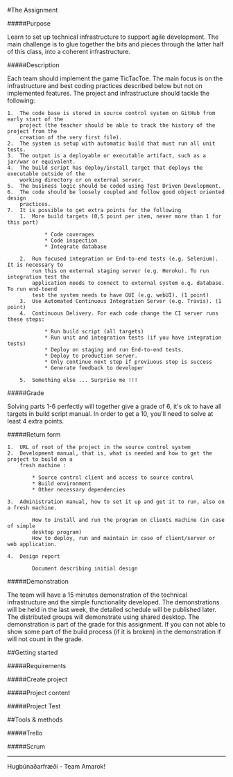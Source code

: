 
#The Assignment


#####Purpose 

Learn to set up technical infrastructure to support agile development. The main challenge is
to glue together the bits and pieces through the latter half of this class, into a coherent
infrastructure.


#####Description

Each team should implement the game TicTacToe. The main focus is on the infrastructure
and best coding practices described below but not on implemented features.
The project and infrastructure should tackle the following:

    1.  The code base is stored in source control system on GitHub from early start of the
        project (the teacher should be able to track the history of the project from the
        creation of the very first file).
    2.  The system is setup with automatic build that must run all unit tests.
    3.  The output is a deployable or executable artifact, such as a jar/war or equivalent. 
    4.  The build script has deploy/install target that deploys the executable outside of the
        working directory or on external server.
    5.  The business logic should be coded using Test Driven Development.
    6.  The code should be loosely coupled and follow good object oriented design
        practices.
    7.  It is possible to get extra points for the following
        1.  More build targets (0,5 point per item, never more than 1 for this part)
        
                * Code coverages
                * Code inspection
                * Integrate database
                
        2.  Run focused integration or End-to-end tests (e.g. Selenium). It is necessary to
            run this on external staging server (e.g. Heroku). To run integration test the
            application needs to connect to external system e.g. database. To run end-toend
            test the system needs to have GUI (e.g. webUI). (1 point)
        3.  Use Automated Continuous Integration Server (e.g. Travis). (1 point)
        4.  Continuous Delivery. For each code change the CI server runs these steps:
        
                * Run build script (all targets)
                * Run unit and integration tests (if you have integration tests)
                * Deploy on staging and run End-to-end tests.
                * Deploy to production server.
                * Only continue next step if previuous step is success
                * Generate feedback to developer
                
        5.  Something else ... Surprise me !!!
    


#####Grade

Solving parts 1-6 perfectly will together give a grade of 6, it's ok to have all targets in 
build script manual. In order to get a 10, you'll need to solve at least 4 extra points.



#####Return form

    
    1.  URL of root of the project in the source control system
    2.  Development manual, that is, what is needed and how to get the project to build on a
        fresh machine :
        
            * Source control client and access to source control
            * Build environment
            * Other necessary dependencies
            
    3.  Administration manual, how to set it up and get it to run, also on a fresh machine.
            
            How to install and run the program on clients machine (in case of simple 
            desktop program)
            How to deploy, run and maintain in case of client/server or web application.
    
    4.  Design report
    
            Document describing initial design



#####Demonstration

The team will have a 15 minutes demonstration of the technical infrastructure and the simple
functionality developed. The demonstrations will be held in the last week, the detailed
schedule will be published later. The distributed groups will demonstrate using shared
desktop. The demonstration is part of the grade for this assignment. If you can not able to
show some part of the build process (if it is broken) in the demonstration if will not
count in the grade.



##Getting started


#####Requirements



#####Create project


#####Project content



#####Project Test




##Tools & methods


#####Trello



#####Scrum



---

Hugbúnaðarfræði - Team Amarok!
